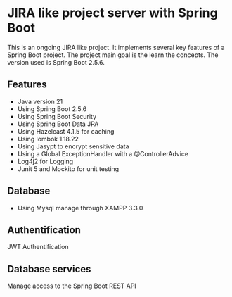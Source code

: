 
# JIRA like project server with Spring Boot
This is an ongoing JIRA like project. It implements several key features of a Spring Boot project.
The project main goal is the learn the concepts. 
The version used is Spring Boot 2.5.6.

## Features
* Java version 21
* Using Spring Boot 2.5.6
* Using Spring Boot Security
* Using Spring Boot Data JPA
* Using Hazelcast 4.1.5 for caching
* Using lombok 1.18.22
* Using Jasypt to encrypt sensitive data
* Using a Global ExceptionHandler with a @ControllerAdvice
* Log4j2 for Logging
* Junit 5 and Mockito for unit testing

## Database
* Using Mysql manage through XAMPP 3.3.0 
  
## Authentification
JWT Authentification

## Database services
Manage access to the Spring Boot REST API
